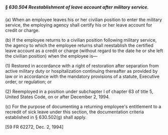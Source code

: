 ##### § 630.504 Reestablishment of leave account after military service. #####

(a) When an employee leaves his or her civilian position to enter the military service, the employing agency shall certify his or her leave account for credit or charge.

(b) If the employee returns to a civilian position following military service, the agency to which the employee returns shall reestablish the certified leave account as a credit or charge (without regard to the date he or she left the civilian position) when the employee is—

(1) Restored in accordance with a right of restoration after separation from active military duty or hospitalization continuing thereafter as provided by law or in accordance with the mandatory provisions of a statute, Executive order, or regulation; or

(2) Reemployed in a position under subchapter I of chapter 63 of title 5, United States Code, on or after December 2, 1994.

(c) For the purpose of documenting a returning employee's entitlement to a recredit of sick leave under this section, the documentation criteria established in § 630.502(g) shall apply.

[59 FR 62272, Dec. 2, 1994]